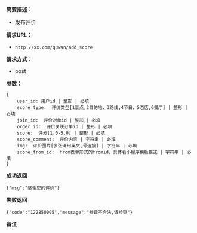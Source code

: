  
**简要描述：** 

- 发布评价

**请求URL：** 
- ` http://xx.com/quwan/add_score `
  
**请求方式：**
- post

**参数：** 
```
{
    user_id: 用户id | 整形 | 必填
    score_type:  评价类型[1景点,2目的地，3路线,4节日，5酒店,6餐厅] | 整形 | 必填
    join_id:  评价对象id | 整形 | 必填
    order_id:  评价关联订单id | 整形 | 必填
    score:  评分[1.0-5.0] | 整形 | 必填
    score_comment:  评价内容 | 字符串 | 必填
    img:  评价图片[多张请用英文,号连接] | 字符串 | 必填
    score_from_id:  from表单形式的fromid，具体看小程序模板推送 | 字符串 | 必填
} 

```




 **成功返回**
```
{"msg":"感谢您的评价"}
```

 **失败返回** 

```
{"code":"122850005","message":"参数不合法,请检查"}

```

 **备注** 

